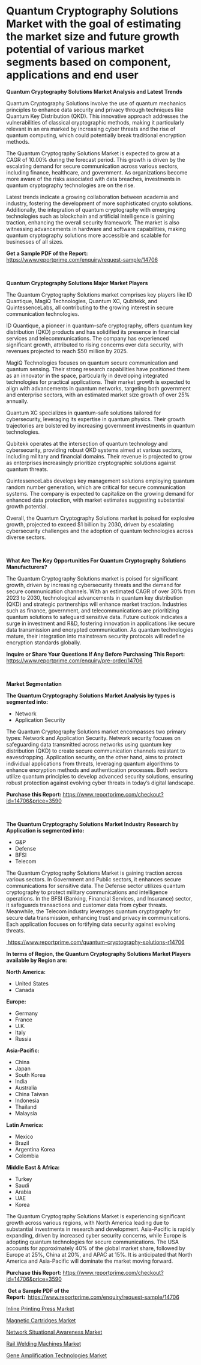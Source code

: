 <p><h1>Quantum Cryptography Solutions Market with the goal of estimating the market size and future growth potential of various market segments based on component, applications and end user</h1></p><p><strong>Quantum Cryptography Solutions Market Analysis and Latest Trends</strong></p>
<p><p>Quantum Cryptography Solutions involve the use of quantum mechanics principles to enhance data security and privacy through techniques like Quantum Key Distribution (QKD). This innovative approach addresses the vulnerabilities of classical cryptographic methods, making it particularly relevant in an era marked by increasing cyber threats and the rise of quantum computing, which could potentially break traditional encryption methods.</p><p>The Quantum Cryptography Solutions Market is expected to grow at a CAGR of 10.00% during the forecast period. This growth is driven by the escalating demand for secure communication across various sectors, including finance, healthcare, and government. As organizations become more aware of the risks associated with data breaches, investments in quantum cryptography technologies are on the rise. </p><p>Latest trends indicate a growing collaboration between academia and industry, fostering the development of more sophisticated crypto solutions. Additionally, the integration of quantum cryptography with emerging technologies such as blockchain and artificial intelligence is gaining traction, enhancing the overall security framework. The market is also witnessing advancements in hardware and software capabilities, making quantum cryptography solutions more accessible and scalable for businesses of all sizes.</p></p>
<p><strong>Get a Sample PDF of the Report:&nbsp;</strong> <a href="https://www.reportprime.com/enquiry/request-sample/14706?utm_campaign=112&utm_medium=2&utm_source=Github&utm_content=ia&utm_term=20032025&utm_id=quantum-cryptography-solutions">https://www.reportprime.com/enquiry/request-sample/14706</a></p>
<p>&nbsp;</p>
<p><strong>Quantum Cryptography Solutions Major Market Players</strong></p>
<p><p>The Quantum Cryptography Solutions market comprises key players like ID Quantique, MagiQ Technologies, Quantum XC, Qubitekk, and QuintessenceLabs, all contributing to the growing interest in secure communication technologies.</p><p>ID Quantique, a pioneer in quantum-safe cryptography, offers quantum key distribution (QKD) products and has solidified its presence in financial services and telecommunications. The company has experienced significant growth, attributed to rising concerns over data security, with revenues projected to reach $50 million by 2025.</p><p>MagiQ Technologies focuses on quantum secure communication and quantum sensing. Their strong research capabilities have positioned them as an innovator in the space, particularly in developing integrated technologies for practical applications. Their market growth is expected to align with advancements in quantum networks, targeting both government and enterprise sectors, with an estimated market size growth of over 25% annually.</p><p>Quantum XC specializes in quantum-safe solutions tailored for cybersecurity, leveraging its expertise in quantum physics. Their growth trajectories are bolstered by increasing government investments in quantum technologies. </p><p>Qubitekk operates at the intersection of quantum technology and cybersecurity, providing robust QKD systems aimed at various sectors, including military and financial domains. Their revenue is projected to grow as enterprises increasingly prioritize cryptographic solutions against quantum threats.</p><p>QuintessenceLabs develops key management solutions employing quantum random number generation, which are critical for secure communication systems. The company is expected to capitalize on the growing demand for enhanced data protection, with market estimates suggesting substantial growth potential.</p><p>Overall, the Quantum Cryptography Solutions market is poised for explosive growth, projected to exceed $1 billion by 2030, driven by escalating cybersecurity challenges and the adoption of quantum technologies across diverse sectors.</p></p>
<p>&nbsp;</p>
<p><strong>What Are The Key Opportunities For Quantum Cryptography Solutions Manufacturers?</strong></p>
<p><p>The Quantum Cryptography Solutions market is poised for significant growth, driven by increasing cybersecurity threats and the demand for secure communication channels. With an estimated CAGR of over 30% from 2023 to 2030, technological advancements in quantum key distribution (QKD) and strategic partnerships will enhance market traction. Industries such as finance, government, and telecommunications are prioritizing quantum solutions to safeguard sensitive data. Future outlook indicates a surge in investment and R&D, fostering innovation in applications like secure data transmission and encrypted communication. As quantum technologies mature, their integration into mainstream security protocols will redefine encryption standards globally.</p></p>
<p><strong>Inquire or Share Your Questions If Any Before Purchasing This Report:</strong> <a href="https://www.reportprime.com/enquiry/pre-order/14706?utm_campaign=112&utm_medium=2&utm_source=Github&utm_content=ia&utm_term=20032025&utm_id=quantum-cryptography-solutions">https://www.reportprime.com/enquiry/pre-order/14706</a></p>
<p>&nbsp;</p>
<p><strong>Market Segmentation</strong></p>
<p><strong>The Quantum Cryptography Solutions Market Analysis by types is segmented into:</strong></p>
<p><ul><li>Network</li><li>Application Security</li></ul></p>
<p><p>The Quantum Cryptography Solutions market encompasses two primary types: Network and Application Security. Network security focuses on safeguarding data transmitted across networks using quantum key distribution (QKD) to create secure communication channels resistant to eavesdropping. Application security, on the other hand, aims to protect individual applications from threats, leveraging quantum algorithms to enhance encryption methods and authentication processes. Both sectors utilize quantum principles to develop advanced security solutions, ensuring robust protection against evolving cyber threats in today’s digital landscape.</p></p>
<p><strong>Purchase this Report:&nbsp;</strong><a href="https://www.reportprime.com/checkout?id=14706&price=3590&utm_campaign=112&utm_medium=2&utm_source=Github&utm_content=ia&utm_term=20032025&utm_id=quantum-cryptography-solutions">https://www.reportprime.com/checkout?id=14706&price=3590</a></p>
<p>&nbsp;</p>
<p><strong>The Quantum Cryptography Solutions Market Industry Research by Application is segmented into:</strong></p>
<p><ul><li>G&P</li><li>Defense</li><li>BFSI</li><li>Telecom</li></ul></p>
<p><p>The Quantum Cryptography Solutions Market is gaining traction across various sectors. In Government and Public sectors, it enhances secure communications for sensitive data. The Defense sector utilizes quantum cryptography to protect military communications and intelligence operations. In the BFSI (Banking, Financial Services, and Insurance) sector, it safeguards transactions and customer data from cyber threats. Meanwhile, the Telecom industry leverages quantum cryptography for secure data transmission, enhancing trust and privacy in communications. Each application focuses on fortifying data security against evolving threats.</p></p>
<p><a href="https://www.reportprime.com/quantum-cryptography-solutions-r14706?utm_campaign=112&utm_medium=2&utm_source=Github&utm_content=ia&utm_term=20032025&utm_id=quantum-cryptography-solutions">&nbsp;https://www.reportprime.com/quantum-cryptography-solutions-r14706</a></p>
<p><strong>In terms of Region, the Quantum Cryptography Solutions Market Players available by Region are:</strong></p>
<p>
    <p> <strong> North America: </strong>
        <ul>
            <li>United States</li>
            <li>Canada</li>
        </ul>
        </p> 
    <p> <strong> Europe: </strong>
        <ul>
            <li>Germany</li>
            <li>France</li>
            <li>U.K.</li>
            <li>Italy</li>
            <li>Russia</li>
        </ul>
        </p> 
    <p> <strong> Asia-Pacific: </strong>
        <ul>
            <li>China</li>
            <li>Japan</li>
            <li>South Korea</li>
            <li>India</li>
            <li>Australia</li>
            <li>China Taiwan</li>
            <li>Indonesia</li>
            <li>Thailand</li>
            <li>Malaysia</li>
        </ul>
        </p> 
    <p> <strong> Latin America: </strong>
        <ul>
            <li>Mexico</li>
            <li>Brazil</li>
            <li>Argentina Korea</li>
            <li>Colombia</li>
        </ul>
        </p> 
    <p> <strong> Middle East & Africa: </strong>
        <ul>
            <li>Turkey</li>
            <li>Saudi</li>
            <li>Arabia</li>
            <li>UAE</li>
            <li>Korea</li>
        </ul>
    </p>
    </p>
<p><p>The Quantum Cryptography Solutions Market is experiencing significant growth across various regions, with North America leading due to substantial investments in research and development. Asia-Pacific is rapidly expanding, driven by increased cyber security concerns, while Europe is adopting quantum technologies for secure communications. The USA accounts for approximately 40% of the global market share, followed by Europe at 25%, China at 20%, and APAC at 15%. It is anticipated that North America and Asia-Pacific will dominate the market moving forward.</p></p>
<p><strong>Purchase this Report: </strong><a href="https://www.reportprime.com/checkout?id=14706&price=3590&utm_campaign=112&utm_medium=2&utm_source=Github&utm_content=ia&utm_term=20032025&utm_id=quantum-cryptography-solutions">https://www.reportprime.com/checkout?id=14706&price=3590</a></p>
<p>&nbsp;<strong>Get a Sample PDF of the Report:&nbsp;&nbsp;</strong><a href="https://www.reportprime.com/enquiry/request-sample/14706?utm_campaign=112&utm_medium=2&utm_source=Github&utm_content=ia&utm_term=20032025&utm_id=quantum-cryptography-solutions">https://www.reportprime.com/enquiry/request-sample/14706</a></p>
<p><strong></strong></p>
<p><p><a href="https://www.linkedin.com/pulse/inline-printing-press-markets-path-134-cagr-2025-2032-whats-xkgic?utm_campaign=112&utm_medium=2&utm_source=Github&utm_content=ia&utm_term=20032025&utm_id=quantum-cryptography-solutions">Inline Printing Press Market</a></p><p><a href="https://www.linkedin.com/pulse/thorough-analysis-magnetic-cartridges-market-withits-iv5kc?utm_campaign=112&utm_medium=2&utm_source=Github&utm_content=ia&utm_term=20032025&utm_id=quantum-cryptography-solutions">Magnetic Cartridges Market</a></p><p><a href="https://github.com/ximensbisade/Market-Research-Report-List-1/blob/main/network-situational-awareness-market.md?utm_campaign=112&utm_medium=2&utm_source=Github&utm_content=ia&utm_term=20032025&utm_id=quantum-cryptography-solutions">Network Situational Awareness Market</a></p><p><a href="https://www.linkedin.com/pulse/understanding-rail-welding-machines-market-2025-2032-development-ejasc?utm_campaign=112&utm_medium=2&utm_source=Github&utm_content=ia&utm_term=20032025&utm_id=quantum-cryptography-solutions">Rail Welding Machines Market</a></p><p><a href="https://github.com/neiridionna/Market-Research-Report-List-1/blob/main/gene-amplification-technologies-market.md?utm_campaign=112&utm_medium=2&utm_source=Github&utm_content=ia&utm_term=20032025&utm_id=quantum-cryptography-solutions">Gene Amplification Technologies Market</a></p></p>
